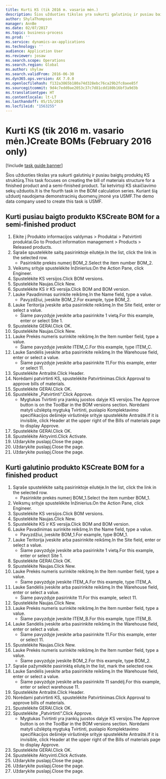 ```yaml
---
title: Kurti KS (tik 2016 m. vasario mėn.)
description: Šios užduoties tikslas yra sukurti galutinių ir pusiau baigtų produktų KS struktūrą.
author: ShylaThompson
manager: AnnBe
ms.date: 02/07/2017
ms.topic: business-process
ms.prod: ''
ms.service: dynamics-ax-applications
ms.technology: ''
audience: Application User
ms.reviewer: josaw
ms.search.scope: Operations
ms.search.region: Global
ms.author: shylaw
ms.search.validFrom: 2016-06-30
ms.dyn365.ops.version: AX 7.0.0
ms.openlocfilehash: f132a3865b180a74d328ebc76ca29b2fc8aee85f
ms.sourcegitcommit: 9d4c7edd0ae2053c37c7d81cdd180b16bf3a9d3b
ms.translationtype: HT
ms.contentlocale: lt-LT
ms.lasthandoff: 05/15/2019
ms.locfileid: "1563255"
---
```

# <a name="create-boms-february-2016-only"></a><span data-ttu-id="e13cd-103">Kurti KS (tik 2016 m. vasario mėn.)</span><span class="sxs-lookup"><span data-stu-id="e13cd-103">Create BOMs (February 2016 only)</span></span>

[!include [task guide banner](../../includes/task-guide-banner.md)]

<span data-ttu-id="e13cd-104">Šios užduoties tikslas yra sukurti galutinių ir pusiau baigtų produktų KS struktūrą.</span><span class="sxs-lookup"><span data-stu-id="e13cd-104">This task focuses on creating the bill of materials structure for a finished product and a semi-finished product.</span></span> <span data-ttu-id="e13cd-105">Tai ketvirtoji KS skaičiavimo sekų užduotis.</span><span class="sxs-lookup"><span data-stu-id="e13cd-105">It is the fourth task in the BOM calculation series.</span></span> <span data-ttu-id="e13cd-106">Kuriant šią užduotį naudojama demonstracinių duomenų įmonė yra USMF.</span><span class="sxs-lookup"><span data-stu-id="e13cd-106">The demo data company used to create this task is USMF.</span></span>


## <a name="create-bom-for-a-semi-finished-product"></a><span data-ttu-id="e13cd-107">Kurti pusiau baigto produkto KS</span><span class="sxs-lookup"><span data-stu-id="e13cd-107">Create BOM for a semi-finished product</span></span>
1. <span data-ttu-id="e13cd-108">Eikite į Produkto informacijos valdymas > Produktai > Patvirtinti produktai.</span><span class="sxs-lookup"><span data-stu-id="e13cd-108">Go to Product information management > Products > Released products.</span></span>
2. <span data-ttu-id="e13cd-109">Sąraše spustelėkite saitą pasirinktoje eilutėje.</span><span class="sxs-lookup"><span data-stu-id="e13cd-109">In the list, click the link in the selected row.</span></span>
    * <span data-ttu-id="e13cd-110">Pasirinkite prekės numerį BOM_2.</span><span class="sxs-lookup"><span data-stu-id="e13cd-110">Select the item number BOM_2.</span></span>  
3. <span data-ttu-id="e13cd-111">Veiksmų srityje spustelėkite Inžinierius.</span><span class="sxs-lookup"><span data-stu-id="e13cd-111">On the Action Pane, click Engineer.</span></span>
4. <span data-ttu-id="e13cd-112">Spustelėkite KS versijos.</span><span class="sxs-lookup"><span data-stu-id="e13cd-112">Click BOM versions.</span></span>
5. <span data-ttu-id="e13cd-113">Spustelėkite Naujas.</span><span class="sxs-lookup"><span data-stu-id="e13cd-113">Click New.</span></span>
6. <span data-ttu-id="e13cd-114">Spustelėkite KS ir KS versija.</span><span class="sxs-lookup"><span data-stu-id="e13cd-114">Click BOM and BOM version.</span></span>
7. <span data-ttu-id="e13cd-115">Lauke Pavadinimas surinkite reikšmę.</span><span class="sxs-lookup"><span data-stu-id="e13cd-115">In the Name field, type a value.</span></span>
    * <span data-ttu-id="e13cd-116">Pavyzdžiui, įveskite BOM_2.</span><span class="sxs-lookup"><span data-stu-id="e13cd-116">For example, type BOM_2.</span></span>  
8. <span data-ttu-id="e13cd-117">Lauke Teritorija įveskite arba pasirinkite reikšmę.</span><span class="sxs-lookup"><span data-stu-id="e13cd-117">In the Site field, enter or select a value.</span></span>
    * <span data-ttu-id="e13cd-118">Šiame pavyzdyje įveskite arba pasirinkite 1 vietą.</span><span class="sxs-lookup"><span data-stu-id="e13cd-118">For this example, enter or select Site 1.</span></span>  
9. <span data-ttu-id="e13cd-119">Spustelėkite GERAI.</span><span class="sxs-lookup"><span data-stu-id="e13cd-119">Click OK.</span></span>
10. <span data-ttu-id="e13cd-120">Spustelėkite Naujas.</span><span class="sxs-lookup"><span data-stu-id="e13cd-120">Click New.</span></span>
11. <span data-ttu-id="e13cd-121">Lauke Prekės numeris surinkite reikšmę.</span><span class="sxs-lookup"><span data-stu-id="e13cd-121">In the Item number field, type a value.</span></span>
    * <span data-ttu-id="e13cd-122">Šiame pavyzdyje įveskite ITEM_C.</span><span class="sxs-lookup"><span data-stu-id="e13cd-122">For this example, type ITEM_C.</span></span>  
12. <span data-ttu-id="e13cd-123">Lauke Sandėlis įveskite arba pasirinkite reikšmę.</span><span class="sxs-lookup"><span data-stu-id="e13cd-123">In the Warehouse field, enter or select a value.</span></span>
    * <span data-ttu-id="e13cd-124">Šiame pavyzdyje įveskite arba pasirinkite 11.</span><span class="sxs-lookup"><span data-stu-id="e13cd-124">For this example, enter or select 11.</span></span>  
13. <span data-ttu-id="e13cd-125">Spustelėkite Antraštė.</span><span class="sxs-lookup"><span data-stu-id="e13cd-125">Click Header.</span></span>
14. <span data-ttu-id="e13cd-126">Norėdami patvirtinti KS, spustelėkite Patvirtinimas.</span><span class="sxs-lookup"><span data-stu-id="e13cd-126">Click Approval to approve bills of materials.</span></span>
15. <span data-ttu-id="e13cd-127">Spustelėkite GERAI.</span><span class="sxs-lookup"><span data-stu-id="e13cd-127">Click OK.</span></span>
16. <span data-ttu-id="e13cd-128">Spustelėkite „Patvirtinti“.</span><span class="sxs-lookup"><span data-stu-id="e13cd-128">Click Approve.</span></span>
    * <span data-ttu-id="e13cd-129">Mygtukas Tvirtinti yra įrankių juostos dalyje KS versijos.</span><span class="sxs-lookup"><span data-stu-id="e13cd-129">The Approve button is on the ToolBar in the  BOM versions section.</span></span> <span data-ttu-id="e13cd-130">Norėdami matyti užslėptą mygtuką Tvirtinti, puslapio Komplektavimo specifikacijos dešinėje viršutinėje srityje spustelėkite Antraštė.</span><span class="sxs-lookup"><span data-stu-id="e13cd-130">If it is invisible, click Header at the upper right of the Bills of materials page to display Approve.</span></span>  
17. <span data-ttu-id="e13cd-131">Spustelėkite GERAI.</span><span class="sxs-lookup"><span data-stu-id="e13cd-131">Click OK.</span></span>
18. <span data-ttu-id="e13cd-132">Spustelėkite Aktyvinti.</span><span class="sxs-lookup"><span data-stu-id="e13cd-132">Click Activate.</span></span>
19. <span data-ttu-id="e13cd-133">Uždarykite puslapį.</span><span class="sxs-lookup"><span data-stu-id="e13cd-133">Close the page.</span></span>
20. <span data-ttu-id="e13cd-134">Uždarykite puslapį.</span><span class="sxs-lookup"><span data-stu-id="e13cd-134">Close the page.</span></span>
21. <span data-ttu-id="e13cd-135">Uždarykite puslapį.</span><span class="sxs-lookup"><span data-stu-id="e13cd-135">Close the page.</span></span>

## <a name="create-bom-for-a-finished-product"></a><span data-ttu-id="e13cd-136">Kurti galutinio produkto KS</span><span class="sxs-lookup"><span data-stu-id="e13cd-136">Create BOM for a finished product</span></span>
1. <span data-ttu-id="e13cd-137">Sąraše spustelėkite saitą pasirinktoje eilutėje.</span><span class="sxs-lookup"><span data-stu-id="e13cd-137">In the list, click the link in the selected row.</span></span>
    * <span data-ttu-id="e13cd-138">Pasirinkite prekės numerį BOM_1.</span><span class="sxs-lookup"><span data-stu-id="e13cd-138">Select the item number BOM_1.</span></span>  
2. <span data-ttu-id="e13cd-139">Veiksmų srityje spustelėkite Inžinierius.</span><span class="sxs-lookup"><span data-stu-id="e13cd-139">On the Action Pane, click Engineer.</span></span>
3. <span data-ttu-id="e13cd-140">Spustelėkite KS versijos.</span><span class="sxs-lookup"><span data-stu-id="e13cd-140">Click BOM versions.</span></span>
4. <span data-ttu-id="e13cd-141">Spustelėkite Naujas.</span><span class="sxs-lookup"><span data-stu-id="e13cd-141">Click New.</span></span>
5. <span data-ttu-id="e13cd-142">Spustelėkite KS ir KS versija.</span><span class="sxs-lookup"><span data-stu-id="e13cd-142">Click BOM and BOM version.</span></span>
6. <span data-ttu-id="e13cd-143">Lauke Pavadinimas surinkite reikšmę.</span><span class="sxs-lookup"><span data-stu-id="e13cd-143">In the Name field, type a value.</span></span>
    * <span data-ttu-id="e13cd-144">Pavyzdžiui, įveskite BOM_1.</span><span class="sxs-lookup"><span data-stu-id="e13cd-144">For example, type BOM_1.</span></span>  
7. <span data-ttu-id="e13cd-145">Lauke Teritorija įveskite arba pasirinkite reikšmę.</span><span class="sxs-lookup"><span data-stu-id="e13cd-145">In the Site field, enter or select a value.</span></span>
    * <span data-ttu-id="e13cd-146">Šiame pavyzdyje įveskite arba pasirinkite 1 vietą.</span><span class="sxs-lookup"><span data-stu-id="e13cd-146">For this example, enter or select Site 1.</span></span>  
8. <span data-ttu-id="e13cd-147">Spustelėkite GERAI.</span><span class="sxs-lookup"><span data-stu-id="e13cd-147">Click OK.</span></span>
9. <span data-ttu-id="e13cd-148">Spustelėkite Naujas.</span><span class="sxs-lookup"><span data-stu-id="e13cd-148">Click New.</span></span>
10. <span data-ttu-id="e13cd-149">Lauke Prekės numeris surinkite reikšmę.</span><span class="sxs-lookup"><span data-stu-id="e13cd-149">In the Item number field, type a value.</span></span>
    * <span data-ttu-id="e13cd-150">Šiame pavyzdyje įveskite ITEM_A.</span><span class="sxs-lookup"><span data-stu-id="e13cd-150">For this example, type ITEM_A.</span></span>  
11. <span data-ttu-id="e13cd-151">Lauke Sandėlis įveskite arba pasirinkite reikšmę.</span><span class="sxs-lookup"><span data-stu-id="e13cd-151">In the Warehouse field, enter or select a value.</span></span>
    * <span data-ttu-id="e13cd-152">Šiame pavyzdyje pasirinkite 11.</span><span class="sxs-lookup"><span data-stu-id="e13cd-152">For this example, select 11.</span></span>  
12. <span data-ttu-id="e13cd-153">Spustelėkite Naujas.</span><span class="sxs-lookup"><span data-stu-id="e13cd-153">Click New.</span></span>
13. <span data-ttu-id="e13cd-154">Lauke Prekės numeris surinkite reikšmę.</span><span class="sxs-lookup"><span data-stu-id="e13cd-154">In the Item number field, type a value.</span></span>
    * <span data-ttu-id="e13cd-155">Šiame pavyzdyje įveskite ITEM_B.</span><span class="sxs-lookup"><span data-stu-id="e13cd-155">For this example, type ITEM_B.</span></span>  
14. <span data-ttu-id="e13cd-156">Lauke Sandėlis įveskite arba pasirinkite reikšmę.</span><span class="sxs-lookup"><span data-stu-id="e13cd-156">In the Warehouse field, enter or select a value.</span></span>
    * <span data-ttu-id="e13cd-157">Šiame pavyzdyje įveskite arba pasirinkite 11.</span><span class="sxs-lookup"><span data-stu-id="e13cd-157">For this example, enter or select 11.</span></span>  
15. <span data-ttu-id="e13cd-158">Spustelėkite Naujas.</span><span class="sxs-lookup"><span data-stu-id="e13cd-158">Click New.</span></span>
16. <span data-ttu-id="e13cd-159">Lauke Prekės numeris surinkite reikšmę.</span><span class="sxs-lookup"><span data-stu-id="e13cd-159">In the Item number field, type a value.</span></span>
    * <span data-ttu-id="e13cd-160">Šiame pavyzdyje įveskite BOM_2.</span><span class="sxs-lookup"><span data-stu-id="e13cd-160">For this example, type BOM_2.</span></span>  
17. <span data-ttu-id="e13cd-161">Sąraše pažymėkite pasirinktą eilutę.</span><span class="sxs-lookup"><span data-stu-id="e13cd-161">In the list, mark the selected row.</span></span>
18. <span data-ttu-id="e13cd-162">Lauke Sandėlis įveskite arba pasirinkite reikšmę.</span><span class="sxs-lookup"><span data-stu-id="e13cd-162">In the Warehouse field, enter or select a value.</span></span>
    * <span data-ttu-id="e13cd-163">Šiame pavyzdyje įveskite arba pasirinkite 11 sandėlį.</span><span class="sxs-lookup"><span data-stu-id="e13cd-163">For this example, enter or select warehouse 11.</span></span>  
19. <span data-ttu-id="e13cd-164">Spustelėkite Antraštė.</span><span class="sxs-lookup"><span data-stu-id="e13cd-164">Click Header.</span></span>
20. <span data-ttu-id="e13cd-165">Norėdami patvirtinti KS, spustelėkite Patvirtinimas.</span><span class="sxs-lookup"><span data-stu-id="e13cd-165">Click Approval to approve bills of materials.</span></span>
21. <span data-ttu-id="e13cd-166">Spustelėkite GERAI.</span><span class="sxs-lookup"><span data-stu-id="e13cd-166">Click OK.</span></span>
22. <span data-ttu-id="e13cd-167">Spustelėkite „Patvirtinti“.</span><span class="sxs-lookup"><span data-stu-id="e13cd-167">Click Approve.</span></span>
    * <span data-ttu-id="e13cd-168">Mygtukas Tvirtinti yra įrankių juostos dalyje KS versijos.</span><span class="sxs-lookup"><span data-stu-id="e13cd-168">The Approve button is on the ToolBar in the  BOM versions section.</span></span> <span data-ttu-id="e13cd-169">Norėdami matyti užslėptą mygtuką Tvirtinti, puslapio Komplektavimo specifikacijos dešinėje viršutinėje srityje spustelėkite Antraštė.</span><span class="sxs-lookup"><span data-stu-id="e13cd-169">If it is invisible, click Header at the upper right of the Bills of materials page to display Approve.</span></span>  
23. <span data-ttu-id="e13cd-170">Spustelėkite GERAI.</span><span class="sxs-lookup"><span data-stu-id="e13cd-170">Click OK.</span></span>
24. <span data-ttu-id="e13cd-171">Spustelėkite Aktyvinti.</span><span class="sxs-lookup"><span data-stu-id="e13cd-171">Click Activate.</span></span>
25. <span data-ttu-id="e13cd-172">Uždarykite puslapį.</span><span class="sxs-lookup"><span data-stu-id="e13cd-172">Close the page.</span></span>
26. <span data-ttu-id="e13cd-173">Uždarykite puslapį.</span><span class="sxs-lookup"><span data-stu-id="e13cd-173">Close the page.</span></span>
27. <span data-ttu-id="e13cd-174">Uždarykite puslapį.</span><span class="sxs-lookup"><span data-stu-id="e13cd-174">Close the page.</span></span>

